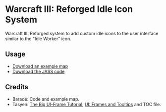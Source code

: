 # Warcraft III: Reforged Idle Icon System

Warcraft III: Reforged system to add custom idle icons to the user interface similar to the "Idle Worker" icon.

## Usage

* [Download an example map](./wc3idleiconsystem.w3x)
* [Download the JASS code](./wc3idleiconsystem.j)

## Credits

* Baradé: Code and example map.
* Tasyen: [The Big UI-Frame Tutorial](https://www.hiveworkshop.com/pastebin/e23909d8468ff4942ccea268fbbcafd1.20598#FrameAndMultiplayer), [UI: Frames and Tooltips](https://www.hiveworkshop.com/threads/ui-frames-and-tooltips.316665/) and TOC file.